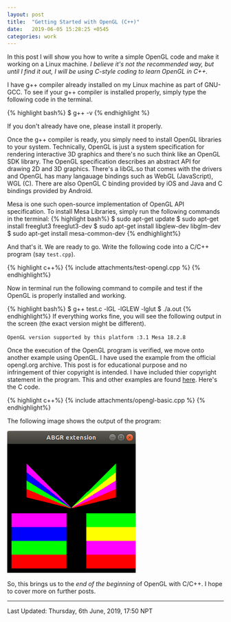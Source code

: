 ```yaml
---
layout: post
title:  "Getting Started with OpenGL (C++)"
date:   2019-06-05 15:28:25 +0545
categories: work
---
```

In this post I will show you how to write a simple OpenGL code and make it working on a Linux machine. *I believe it's not the recommended way, but until I find it out, I will be using C-style coding to learn OpenGL in C++.*

I have g++ compiler already installed on my Linux machine as part of GNU-GCC. To see if your g++ compiler is installed properly, simply type the following code in the terminal.

{% highlight bash%}
$ g++ -v
{% endhighlight %}

If you don't already have one, please install it properly.

Once the g++ compiler is ready, you simply need to install OpenGL libraries to your system. Technically, OpenGL is just a system specification for rendering interactive 3D graphics and there's no such think like an OpenGL SDK library. The OpenGL specification describes an abstract API for drawing 2D and 3D graphics. There's a libGL.so that comes with the drivers and OpenGL has many langauage bindings such as WebGL (JavaScript), WGL (C). There are also OpenGL C binding provided by iOS and Java and C bindings provided by Android. 

Mesa is one such open-source implementation of OpenGL API specification. To install Mesa Libraries, simply run the following commands in the terminal:
{% highlight bash%}
$ sudo apt-get update
$ sudo apt-get install freeglut3 freeglut3-dev 
$ sudo apt-get install libglew-dev libglm-dev
$ sudo apt-get install mesa-common-dev
{% endhighlight%}

And that's it. We are ready to go. Write the following code into a C/C++ program (say `test.cpp`).

{% highlight c++%}
{% include attachments/test-opengl.cpp %}
{% endhighlight%}

Now in terminal run the following command to compile and test if the OpenGL is properly installed and working.

{% highlight bash%}
$  g++ test.c -lGL -lGLEW -lglut
$ ./a.out
{% endhighlight%}
If everything works fine, you will see the following output in the screen (the exact version might be different).

`OpenGL version supported by this platform :3.1 Mesa 18.2.8`

Once the execution of the OpenGL program is verified, we move onto another example using OpenGL. I have used the example from the official opengl.org archive. This post is for educational purpose and no infringement of thier copyright is intended. I have included thier copyright statement in the program. This and other examples are found [here][opengl-examples]. Here's the C code.

{% highlight c++%}
{% include attachments/opengl-basic.cpp %}
{% endhighlight%}

The following image shows the output of the program:

![Sample Output](/assets/imgs/opengl-basic.png)

So, this brings us to the *end of the beginning* of OpenGL with C/C++. I hope to cover more on further posts.

----------
Last Updated: Thursday, 6th June, 2019, 17:50 NPT

<div class="fb-comments" data-href="https://scimad.github.io/work/2019/06/05/starting-opengl.html" data-width="600" data-numposts="5"></div>

[opengl-examples]: https://www.opengl.org/archives/resources/code/samples/glut_examples/examples/examples.html